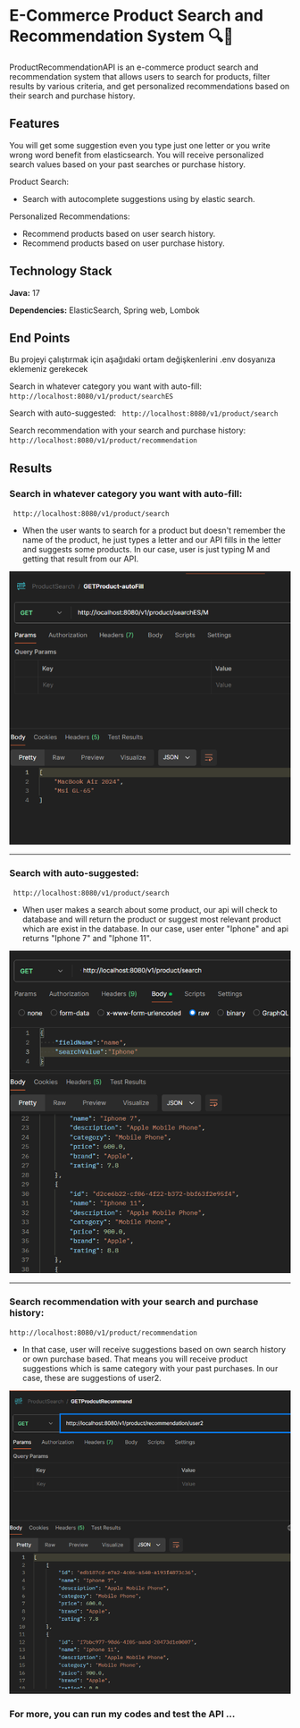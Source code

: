 
# E-Commerce Product Search and Recommendation System 🔍🛒

ProductRecommendationAPI is an e-commerce product search and recommendation system that allows users to search for products, filter results by various criteria, and get personalized recommendations based on their search and purchase history.


## Features

You will get some suggestion even you type just one letter or you write wrong word benefit from elasticsearch. You will receive personalized search values ​​based on your past searches or purchase history.

Product Search:

- Search with autocomplete suggestions using by elastic search. 

Personalized Recommendations:


- Recommend products based on user search history.
- Recommend products based on user purchase history.






## Technology Stack


**Java:** 17

**Dependencies:** ElasticSearch, Spring web, Lombok





## End Points

Bu projeyi çalıştırmak için aşağıdaki ortam değişkenlerini .env dosyanıza eklemeniz gerekecek

Search in whatever category you want with auto-fill:
` http://localhost:8080/v1/product/searchES `

Search with auto-suggested:
` http://localhost:8080/v1/product/search`

Search recommendation with your search and purchase history:
` http://localhost:8080/v1/product/recommendation `

  
  

  

## Results

### Search in whatever category you want with auto-fill: 

` http://localhost:8080/v1/product/search`

- When the user wants to search for a product but doesn't remember the name of the product, he just types a letter and our API fills in the letter and suggests some products.
  In our case, user is just typing M and getting that result from our API.

![Uygulama Ekran Görüntüsü](read.mePic/autofill.png)


****************************************************

### Search with auto-suggested:

` http://localhost:8080/v1/product/search`

- When user makes a search about some product, our api will check to database and will return the product or suggest most relevant product which are exist in the database. In our case, user enter "Iphone" and api returns "Iphone 7" and "Iphone 11".

![Uygulama Ekran Görüntüsü](read.mePic/autosuggest.png)


****************************************************


### Search recommendation with your search and purchase history:
` http://localhost:8080/v1/product/recommendation `

 - In that case, user will receive suggestions based on own search history or own purchase based. That means you will receive product suggestions which is same category with your past purchases.
   In our case, these are suggestions of user2.

  ![Uygulama Ekran Görüntüsü](read.mePic/3.png)



  ### For more, you can run my codes and test the API ...


  
